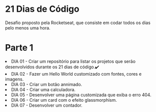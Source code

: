 # 21 Dias de Código

<p>Desafio proposto pela Rocketseat, que consiste em codar todos os dias pelo menos uma hora.</p>

# Parte 1

<li>DIA 01 - Criar um repositório para listar os projetos que serão desenvolvidos durante os 21 dias de código.✔️</li>
<li>DIA 02 - Fazer um Hello World customizado com fontes, cores e imagens.</li>
<li>DIA 03 - Criar um botão annimado.</li>
<li>DIA 04 - Criar uma calculadora.</li>
<li>DIA 05 - Desenvolver uma página customizada que exiba o erro 404.</li>
<li>DIA 06 - Criar um card com o efeito glassmorphism.</li>
<li>DIA 07 - Desenvolver um contador.</li>
